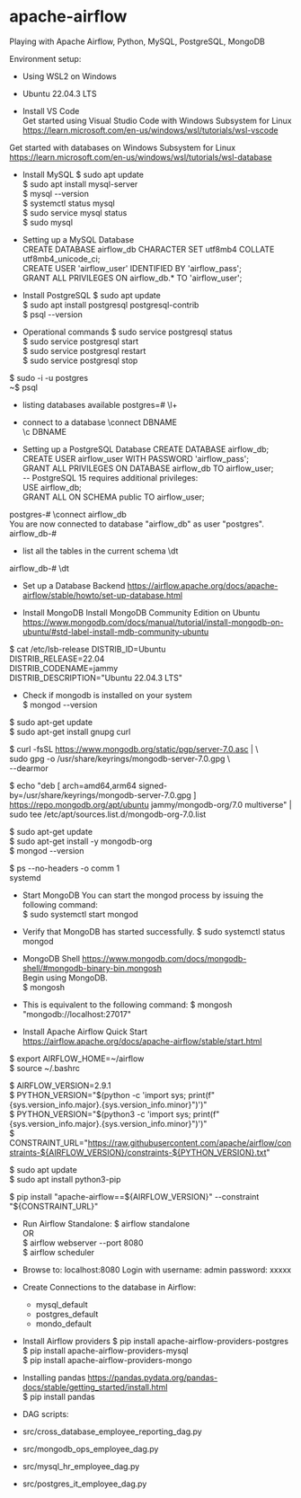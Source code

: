 # apache-airflow
Playing with Apache Airflow, Python, MySQL, PostgreSQL, MongoDB

Environment setup:  
- Using WSL2 on Windows
- Ubuntu 22.04.3 LTS

- Install VS Code  
Get started using Visual Studio Code with Windows Subsystem for Linux  
https://learn.microsoft.com/en-us/windows/wsl/tutorials/wsl-vscode  

Get started with databases on Windows Subsystem for Linux  
https://learn.microsoft.com/en-us/windows/wsl/tutorials/wsl-database  

- Install MySQL
$ sudo apt update  
$ sudo apt install mysql-server  
$ mysql --version  
$ systemctl status mysql  
$ sudo service mysql status  
$ sudo mysql  

- Setting up a MySQL Database  
CREATE DATABASE airflow_db CHARACTER SET utf8mb4 COLLATE utf8mb4_unicode_ci;  
CREATE USER 'airflow_user' IDENTIFIED BY 'airflow_pass';  
GRANT ALL PRIVILEGES ON airflow_db.* TO 'airflow_user';  

- Install PostgreSQL
$ sudo apt update  
$ sudo apt install postgresql postgresql-contrib  
$ psql --version  

- Operational commands
$ sudo service postgresql status  
$ sudo service postgresql start  
$ sudo service postgresql restart  
$ sudo service postgresql stop  
  
$ sudo -i -u postgres  
~$ psql  
  
- listing databases available
postgres=# \l+  
  
- connect to a database
\connect DBNAME  
\c DBNAME  
  
- Setting up a PostgreSQL Database
CREATE DATABASE airflow_db;  
CREATE USER airflow_user WITH PASSWORD 'airflow_pass';  
GRANT ALL PRIVILEGES ON DATABASE airflow_db TO airflow_user;  
-- PostgreSQL 15 requires additional privileges:  
USE airflow_db;  
GRANT ALL ON SCHEMA public TO airflow_user;  
  
postgres-# \connect airflow_db  
You are now connected to database "airflow_db" as user "postgres".  
airflow_db-#  
  
- list all the tables in the current schema
\dt  
  
airflow_db-# \dt  

- Set up a Database Backend
https://airflow.apache.org/docs/apache-airflow/stable/howto/set-up-database.html  
  
- Install MongoDB
Install MongoDB Community Edition on Ubuntu  
https://www.mongodb.com/docs/manual/tutorial/install-mongodb-on-ubuntu/#std-label-install-mdb-community-ubuntu  
  
$ cat /etc/lsb-release
DISTRIB_ID=Ubuntu  
DISTRIB_RELEASE=22.04  
DISTRIB_CODENAME=jammy  
DISTRIB_DESCRIPTION="Ubuntu 22.04.3 LTS"  
  
- Check if mongodb is installed on your system  
$ mongod --version  
  
$ sudo apt-get update  
$ sudo apt-get install gnupg curl  
  
$ curl -fsSL https://www.mongodb.org/static/pgp/server-7.0.asc | \  
   sudo gpg -o /usr/share/keyrings/mongodb-server-7.0.gpg \  
   --dearmor  
  
$ echo "deb [ arch=amd64,arm64 signed-by=/usr/share/keyrings/mongodb-server-7.0.gpg ] https://repo.mongodb.org/apt/ubuntu jammy/mongodb-org/7.0 multiverse" | sudo tee /etc/apt/sources.list.d/mongodb-org-7.0.list  
  
$ sudo apt-get update  
$ sudo apt-get install -y mongodb-org  
$ mongod --version  
  
$ ps --no-headers -o comm 1  
systemd  
  
- Start MongoDB
You can start the mongod process by issuing the following command:  
$ sudo systemctl start mongod  

- Verify that MongoDB has started successfully.
$ sudo systemctl status mongod  

- MongoDB Shell
https://www.mongodb.com/docs/mongodb-shell/#mongodb-binary-bin.mongosh  
Begin using MongoDB.  
$ mongosh  
  
- This is equivalent to the following command:
$ mongosh "mongodb://localhost:27017"  
  
- Install Apache Airflow
Quick Start  
https://airflow.apache.org/docs/apache-airflow/stable/start.html  
  
$ export AIRFLOW_HOME=~/airflow  
$ source ~/.bashrc  
  
$ AIRFLOW_VERSION=2.9.1  
$ PYTHON_VERSION="$(python -c 'import sys; print(f"{sys.version_info.major}.{sys.version_info.minor}")')"  
$ PYTHON_VERSION="$(python3 -c 'import sys; print(f"{sys.version_info.major}.{sys.version_info.minor}")')"  
$ CONSTRAINT_URL="https://raw.githubusercontent.com/apache/airflow/constraints-${AIRFLOW_VERSION}/constraints-${PYTHON_VERSION}.txt"  
  
$ sudo apt update  
$ sudo apt install python3-pip  
  
$ pip install "apache-airflow==${AIRFLOW_VERSION}" --constraint "${CONSTRAINT_URL}"  
  
- Run Airflow Standalone:
$ airflow standalone  
OR  
$ airflow webserver --port 8080  
$ airflow scheduler  
  
- Browse to: localhost:8080
Login with username: admin  password: xxxxx  

- Create Connections to the database in Airflow:
  - mysql_default  
  - postgres_default  
  - mondo_default  
  
- Install Airflow providers
$ pip install apache-airflow-providers-postgres  
$ pip install apache-airflow-providers-mysql  
$ pip install apache-airflow-providers-mongo  
  
- Installing pandas
https://pandas.pydata.org/pandas-docs/stable/getting_started/install.html  
$ pip install pandas  

- DAG scripts:  
- src/cross_database_employee_reporting_dag.py  
- src/mongodb_ops_employee_dag.py  
- src/mysql_hr_employee_dag.py  
- src/postgres_it_employee_dag.py  

